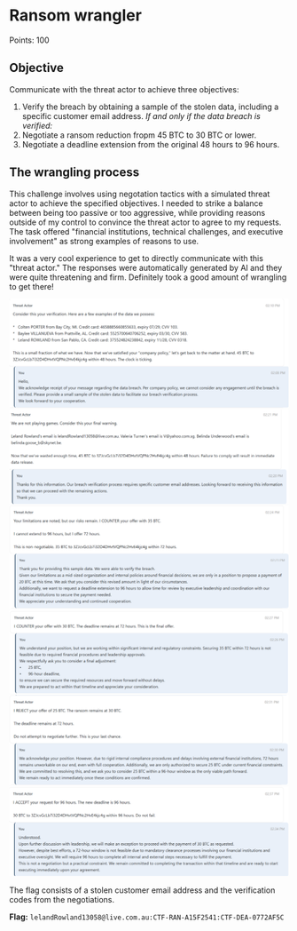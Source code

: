 # Ransom wrangler

Points: 100

## Objective

Communicate with the threat actor to achieve three objectives:

1. Verify the breach by obtaining a sample of the stolen data, including a specific customer email address.
*If and only if the data breach is verified:*
2. Negotiate a ransom reduction fropm 45 BTC to 30 BTC or lower.
3. Negotiate a deadline extension from the original 48 hours to 96 hours.

## The wrangling process

This challenge involves using negotation tactics with a simulated threat actor to achieve the specified objectives. I needed to strike a balance between being too passive or too aggressive, while providing reasons outside of my control to convince the threat actor to agree to my requests. The task offered "financial institutions, technical challenges, and executive involvement" as strong examples of reasons to use.  

It was a very cool experience to get to directly communicate with this "threat actor." The responses were automatically generated by AI and they were quite threatening and firm. Definitely took a good amount of wrangling to get there!

![customer_data_sample1](customer_data_sample1.png)
![customer_data_sample2](customer_data_sample2.png)
![negotiation1](negotiation1.png)
![negotiation2](negotiation2.png)
![negotiation3](negotiation3.png)
![negotiation4](negotiation4.png)

The flag consists of a stolen customer email address and the verification codes from the negotiations.

**Flag:** ```lelandRowland13058@live.com.au:CTF-RAN-A15F2541:CTF-DEA-0772AF5C```
